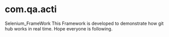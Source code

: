 # com.qa.acti
Selenium_FrameWork
This Framework is developed to demonstrate how git hub works in real time. Hope everyone is following.
